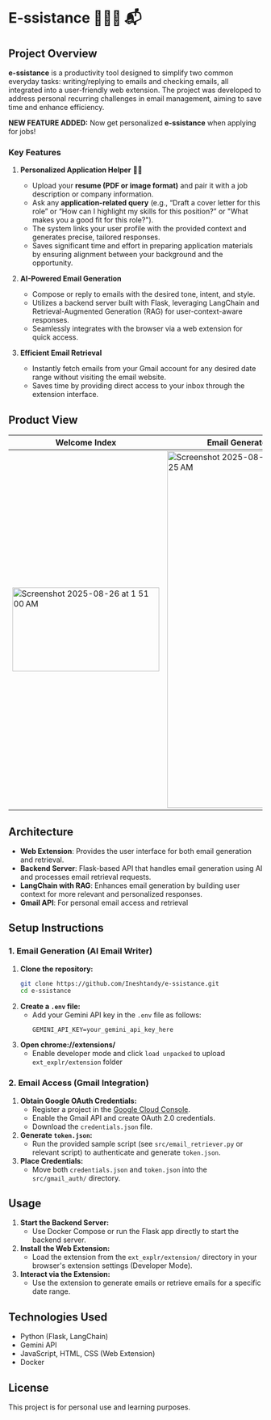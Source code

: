# E-ssistance 🧑🏻‍💻 📬

## Project Overview

**e-ssistance** is a productivity tool designed to simplify two common everyday tasks: writing/replying to emails and checking emails, all integrated into a user-friendly web extension. The project was developed to address personal recurring challenges in email management, aiming to save time and enhance efficiency.

**NEW FEATURE ADDED:** Now get personalized **e-ssistance** when applying for jobs!

### Key Features

1. **Personalized Application Helper** 📝✨  
	- Upload your **resume (PDF or image format)** and pair it with a job description or company information.  
	- Ask any **application-related query** (e.g., “Draft a cover letter for this role” or “How can I highlight my skills for this position?” or "What makes you a good fit for this role?").  
	- The system links your user profile with the provided context and generates precise, tailored responses.  
	- Saves significant time and effort in preparing application materials by ensuring alignment between your background and the opportunity.  

2. **AI-Powered Email Generation**
	- Compose or reply to emails with the desired tone, intent, and style.
	- Utilizes a backend server built with Flask, leveraging LangChain and Retrieval-Augmented Generation (RAG) for user-context-aware responses.
	- Seamlessly integrates with the browser via a web extension for quick access.

3. **Efficient Email Retrieval**
	- Instantly fetch emails from your Gmail account for any desired date range without visiting the email website.
	- Saves time by providing direct access to your inbox through the extension interface.

## Product View

| **Welcome Index** | **Email Generator** | **Email Summarizer** | **Application Helper** |
|-------------------|---------------------|-----------------------| -------------------------|
<img width="291" height="166" alt="Screenshot 2025-08-26 at 1 51 00 AM" src="https://github.com/user-attachments/assets/59f73927-9198-4fda-a55b-609a13f68e6a" /> | <img width="283" height="706" alt="Screenshot 2025-08-26 at 1 51 25 AM" src="https://github.com/user-attachments/assets/b585f923-4ed4-40f7-993f-29b783773867" /> | <img width="280" height="470" alt="Screenshot 2025-08-26 at 1 51 36 AM" src="https://github.com/user-attachments/assets/abcea5a2-5282-49c7-afa8-cf9ea947733f" /> | <img width="378" height="483" alt="Screenshot 2025-09-14 at 5 27 16 PM" src="https://github.com/user-attachments/assets/80017e36-1a18-4a79-858f-f5f4c352bc87" />


## Architecture

- **Web Extension**: Provides the user interface for both email generation and retrieval.
- **Backend Server**: Flask-based API that handles email generation using AI and processes email retrieval requests.
- **LangChain with RAG**: Enhances email generation by building user context for more relevant and personalized responses.
- **Gmail API**: For personal email access and retrieval

## Setup Instructions

### 1. Email Generation (AI Email Writer)

1. **Clone the repository:**
	```bash
	git clone https://github.com/Ineshtandy/e-ssistance.git
	cd e-ssistance
	```
2. **Create a `.env` file:**
	- Add your Gemini API key in the `.env` file as follows:
	  ```env
	  GEMINI_API_KEY=your_gemini_api_key_here
	  ```
3. **Open chrome://extensions/**
    - Enable developer mode and click ```load unpacked``` to upload ```ext_explr/extension``` folder

### 2. Email Access (Gmail Integration)

1. **Obtain Google OAuth Credentials:**
	- Register a project in the [Google Cloud Console](https://console.cloud.google.com/).
	- Enable the Gmail API and create OAuth 2.0 credentials.
	- Download the `credentials.json` file.
2. **Generate `token.json`:**
	- Run the provided sample script (see `src/email_retriever.py` or relevant script) to authenticate and generate `token.json`.
3. **Place Credentials:**
	- Move both `credentials.json` and `token.json` into the `src/gmail_auth/` directory.

## Usage

1. **Start the Backend Server:**
	- Use Docker Compose or run the Flask app directly to start the backend server.
2. **Install the Web Extension:**
	- Load the extension from the `ext_explr/extension/` directory in your browser's extension settings (Developer Mode).
3. **Interact via the Extension:**
	- Use the extension to generate emails or retrieve emails for a specific date range.

## Technologies Used

- Python (Flask, LangChain)
- Gemini API
- JavaScript, HTML, CSS (Web Extension)
- Docker

## License

This project is for personal use and learning purposes.
